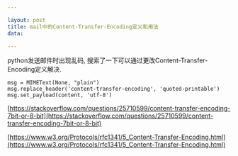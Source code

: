 ```yaml
---

layout: post
title: mail中的Content-Transfer-Encoding定义和用法
data:

---
```


python发送邮件时出现乱码, 搜索了一下可以通过更改Content-Transfer-Encoding定义解决.

```
msg = MIMEText(None, "plain")
msg.replace_header('content-transfer-encoding', 'quoted-printable')
msg.set_payload(content, 'utf-8')
```

[https://stackoverflow.com/questions/25710599/content-transfer-encoding-7bit-or-8-bit](https://stackoverflow.com/questions/25710599/content-transfer-encoding-7bit-or-8-bit)

[https://www.w3.org/Protocols/rfc1341/5_Content-Transfer-Encoding.html](https://www.w3.org/Protocols/rfc1341/5_Content-Transfer-Encoding.html)
